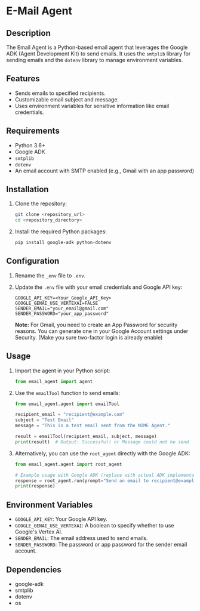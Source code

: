 # E-Mail Agent

## Description

The Email Agent is a Python-based email agent that leverages the Google ADK (Agent Development Kit) to send emails. It uses the `smtplib` library for sending emails and the `dotenv` library to manage environment variables.

## Features

-   Sends emails to specified recipients.
-   Customizable email subject and message.
-   Uses environment variables for sensitive information like email credentials.

## Requirements

-   Python 3.6+
-   Google ADK
-   `smtplib`
-   `dotenv`
-   An email account with SMTP enabled (e.g., Gmail with an app password)

## Installation

1.  Clone the repository:

    ```bash
    git clone <repository_url>
    cd <repository_directory>
    ```

2.  Install the required Python packages:

    ```bash
    pip install google-adk python-dotenv
    ```

## Configuration

1.  Rename the `_env` file to `.env`.
2.  Update the `.env` file with your email credentials and Google API key:

    ```
    GOOGLE_API_KEY=<Your_Google_API_Key>
    GOOGLE_GENAI_USE_VERTEXAI=FALSE
    SENDER_EMAIL="your_email@gmail.com"
    SENDER_PASSWORD="your_app_password"
    ```

    **Note:** For Gmail, you need to create an App Password for security reasons. You can generate one in your Google Account settings under Security. (Make you sure two-factor login is already enable)

## Usage

1.  Import the agent in your Python script:

    ```python
    from email_agent import agent
    ```

2.  Use the `emailTool` function to send emails:

    ```python
    from email_agent.agent import emailTool

    recipient_email = "recipient@example.com"
    subject = "Test Email"
    message = "This is a test email sent from the MIME Agent."

    result = emailTool(recipient_email, subject, message)
    print(result)  # Output: Successful! or Message could not be send
    ```

3.  Alternatively, you can use the `root_agent` directly with the Google ADK:

    ```python
    from email_agent.agent import root_agent

    # Example usage with Google ADK (replace with actual ADK implementation)
    response = root_agent.run(prompt="Send an email to recipient@example.com with subject 'Test' and message 'Hello'")
    print(response)
    ```


## Environment Variables

-   `GOOGLE_API_KEY`: Your Google API key.
-   `GOOGLE_GENAI_USE_VERTEXAI`:  A boolean to specify whether to use Google's Vertex AI.
-   `SENDER_EMAIL`: The email address used to send emails.
-   `SENDER_PASSWORD`: The password or app password for the sender email account.

## Dependencies

-   google-adk
-   smtplib
-   dotenv
-   os

